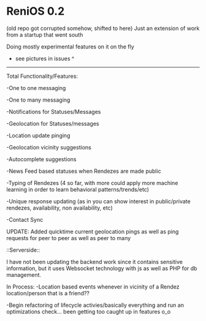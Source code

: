 # ReniOS 0.2
(old repo got corrupted somehow, shifted to here)
Just an extension of work from a startup that went south

Doing mostly experimental features on it on the fly

- see pictures in issues ^

-----------------------------------

Total Functionality/Features:

-One to one messaging

-One to many messaging 

-Notifications for Statuses/Messages

-Geolocation for Statuses/messages

-Location update pinging

-Geolocation vicinity suggestions

-Autocomplete suggestions

-News Feed based statuses when Rendezes are made public

-Typing of Rendezes (4 so far, with more could apply more machine learning in order to learn behavioral patterns/trends/etc)

-Unique response updating (as in you can show interest in public/private rendezes, availability, non availability, etc)

-Contact Sync


UPDATE:
Added quicktime current geolocation pings as well as ping requests for peer to peer as well as peer to many 



::Serverside::

I have not been updating the backend work since it contains sensitive information, but it uses Websocket technology with js as well as PHP for db management.


In Process:
-Location based events whenever in vicinity of a Rendez location/person that is a friend??

-Begin refactoring of lifecycle activies/basically everything and run an optimizations check... been getting too caught up in features o_o

